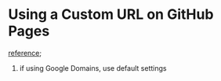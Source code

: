 # Using a Custom URL on GitHub Pages

[reference](https://www.pluralsight.com/guides/using-github-pages-with-custom-domain#:~:text=On%20your%20site%27s%20repository%2C%20click,record%20pointing%20to%20your%20subdomain.);
1) if using Google Domains, use default settings